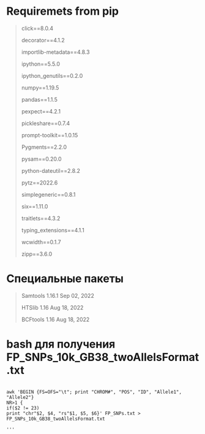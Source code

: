 # Requiremets from pip

> click==8.0.4
> 
> decorator==4.1.2
> 
> importlib-metadata==4.8.3
> 
> ipython==5.5.0
> 
> ipython_genutils==0.2.0
> 
> numpy==1.19.5
> 
> pandas==1.1.5
> 
> pexpect==4.2.1
> 
> pickleshare==0.7.4
> 
> prompt-toolkit==1.0.15
> 
> Pygments==2.2.0
> 
> pysam==0.20.0
> 
> python-dateutil==2.8.2
> 
> pytz==2022.6
> 
> simplegeneric==0.8.1
> 
> six==1.11.0
> 
> traitlets==4.3.2
> 
> typing_extensions==4.1.1
> 
> wcwidth==0.1.7
> 
> zipp==3.6.0

# Специальные пакеты
> Samtools 1.16.1  Sep 02, 2022
> 
> HTSlib 1.16 Aug 18, 2022
> 
> BCFtools 1.16 Aug 18, 2022


# bash для получения FP_SNPs_10k_GB38_twoAllelsFormat.txt

```console

awk 'BEGIN {FS=OFS="\t"; print "CHROM#", "POS", "ID", "Allele1", "Allele2"}
NR>1 {
if($2 != 23)
print "chr"$2, $4, "rs"$1, $5, $6}' FP_SNPs.txt > FP_SNPs_10k_GB38_twoAllelsFormat.txt

'''
